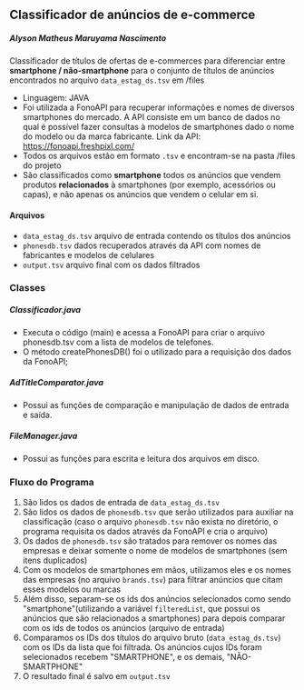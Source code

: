 ## Classificador de anúncios de e-commerce
##### Alyson Matheus Maruyama Nascimento
Classificador de títulos de ofertas de e-commerces para diferenciar entre **smartphone / não-smartphone** para o conjunto de títulos de anúncios encontrados no arquivo `data_estag_ds.tsv` em /files
 - Linguagem: JAVA
 - Foi utilizada a FonoAPI para recuperar informações e nomes de diversos smartphones do mercado. A API consiste em um banco de dados no qual é possível fazer consultas à modelos de smartphones dado o nome do modelo ou da marca fabricante. Link da API: https://fonoapi.freshpixl.com/
 - Todos os arquivos estão em formato `.tsv` e encontram-se na pasta /files do projeto
 - São classificados como **smartphone** todos os anúncios que vendem produtos **relacionados** à smartphones (por exemplo, acessórios ou capas), e não apenas os anúncios que vendem o celular em si.

#### Arquivos
 - `data_estag_ds.tsv` arquivo de entrada contendo os títulos dos anúncios
 - `phonesdb.tsv` dados recuperados através da API com nomes de fabricantes e modelos de celulares 
 - `output.tsv` arquivo final com os dados filtrados

### Classes
##### Classificador.java
 - Executa o código (main) e acessa a FonoAPI para criar o arquivo phonesdb.tsv com a lista de modelos de telefones.
 - O método createPhonesDB() foi o utilizado para a requisição dos dados da FonoAPI;
 
##### AdTitleComparator.java
 - Possui as funções de comparação e manipulação de dados de entrada e saída.
 
##### FileManager.java
 - Possui as funções para escrita e leitura dos arquivos em disco.
 
### Fluxo do Programa
1. São lidos os dados de entrada de `data_estag_ds.tsv`
2. São lidos os dados de `phonesdb.tsv` que serão utilizados para auxiliar na classificação (caso o arquivo `phonesdb.tsv` não exista no diretório, o programa requisita os dados através da FonoAPI e cria o arquivo)
3. Os dados de `phonesdb.tsv` são tratados para remover os nomes das empresas e deixar somente o nome de modelos de smartphones (sem itens duplicados)
4. Com os modelos de smartphones em mãos, utilizamos eles e os nomes das empresas (no arquivo `brands.tsv`) para filtrar anúncios que citam esses modelos ou marcas
5. Além disso, separam-se os ids dos anúncios selecionados como sendo "smartphone"(utilizando a variável `filteredList`, que possui os anúncios que são relacionados a smartphones) para depois comparar com os ids de todos os anúncios (arquivo de entrada)
6. Comparamos os IDs dos títulos do arquivo bruto (`data_estag_ds.tsv`) com os IDs da lista que foi filtrada. Os anúncios cujos IDs foram selecionados recebem "SMARTPHONE", e os demais, "NÃO-SMARTPHONE"
7. O resultado final é salvo em `output.tsv`